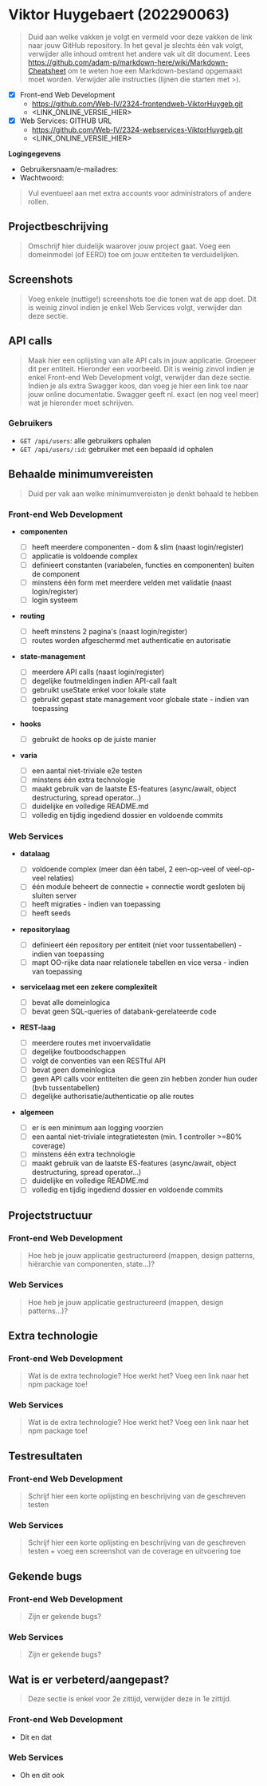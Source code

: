 # Viktor Huygebaert (202290063)

> Duid aan welke vakken je volgt en vermeld voor deze vakken de link naar jouw GitHub repository. In het geval je slechts één vak volgt, verwijder alle inhoud omtrent het andere vak uit dit document.
> Lees <https://github.com/adam-p/markdown-here/wiki/Markdown-Cheatsheet> om te weten hoe een Markdown-bestand opgemaakt moet worden.
> Verwijder alle instructies (lijnen die starten met >).

- [x] Front-end Web Development
  - https://github.com/Web-IV/2324-frontendweb-ViktorHuygeb.git
  - <LINK_ONLINE_VERSIE_HIER>
- [x] Web Services: GITHUB URL
  - https://github.com/Web-IV/2324-webservices-ViktorHuygeb.git
  - <LINK_ONLINE_VERSIE_HIER>

**Logingegevens**

- Gebruikersnaam/e-mailadres:
- Wachtwoord:

> Vul eventueel aan met extra accounts voor administrators of andere rollen.

## Projectbeschrijving

> Omschrijf hier duidelijk waarover jouw project gaat. Voeg een domeinmodel (of EERD) toe om jouw entiteiten te verduidelijken.

## Screenshots

> Voeg enkele (nuttige!) screenshots toe die tonen wat de app doet.
> Dit is weinig zinvol indien je enkel Web Services volgt, verwijder dan deze sectie.

## API calls

> Maak hier een oplijsting van alle API cals in jouw applicatie. Groepeer dit per entiteit. Hieronder een voorbeeld.
> Dit is weinig zinvol indien je enkel Front-end Web Development volgt, verwijder dan deze sectie.
> Indien je als extra Swagger koos, dan voeg je hier een link toe naar jouw online documentatie. Swagger geeft nl. exact (en nog veel meer) wat je hieronder moet schrijven.

### Gebruikers

- `GET /api/users`: alle gebruikers ophalen
- `GET /api/users/:id`: gebruiker met een bepaald id ophalen

## Behaalde minimumvereisten

> Duid per vak aan welke minimumvereisten je denkt behaald te hebben

### Front-end Web Development

- **componenten**

  - [ ] heeft meerdere componenten - dom & slim (naast login/register)
  - [ ] applicatie is voldoende complex
  - [ ] definieert constanten (variabelen, functies en componenten) buiten de component
  - [ ] minstens één form met meerdere velden met validatie (naast login/register)
  - [ ] login systeem
        <br />

- **routing**

  - [ ] heeft minstens 2 pagina's (naast login/register)
  - [ ] routes worden afgeschermd met authenticatie en autorisatie
        <br />

- **state-management**

  - [ ] meerdere API calls (naast login/register)
  - [ ] degelijke foutmeldingen indien API-call faalt
  - [ ] gebruikt useState enkel voor lokale state
  - [ ] gebruikt gepast state management voor globale state - indien van toepassing
        <br />

- **hooks**

  - [ ] gebruikt de hooks op de juiste manier
        <br />

- **varia**

  - [ ] een aantal niet-triviale e2e testen
  - [ ] minstens één extra technologie
  - [ ] maakt gebruik van de laatste ES-features (async/await, object destructuring, spread operator...)
  - [ ] duidelijke en volledige README.md
  - [ ] volledig en tijdig ingediend dossier en voldoende commits

### Web Services

- **datalaag**

  - [ ] voldoende complex (meer dan één tabel, 2 een-op-veel of veel-op-veel relaties)
  - [ ] één module beheert de connectie + connectie wordt gesloten bij sluiten server
  - [ ] heeft migraties - indien van toepassing
  - [ ] heeft seeds
        <br />

- **repositorylaag**

  - [ ] definieert één repository per entiteit (niet voor tussentabellen) - indien van toepassing
  - [ ] mapt OO-rijke data naar relationele tabellen en vice versa - indien van toepassing
        <br />

- **servicelaag met een zekere complexiteit**

  - [ ] bevat alle domeinlogica
  - [ ] bevat geen SQL-queries of databank-gerelateerde code
        <br />

- **REST-laag**

  - [ ] meerdere routes met invoervalidatie
  - [ ] degelijke foutboodschappen
  - [ ] volgt de conventies van een RESTful API
  - [ ] bevat geen domeinlogica
  - [ ] geen API calls voor entiteiten die geen zin hebben zonder hun ouder (bvb tussentabellen)
  - [ ] degelijke authorisatie/authenticatie op alle routes
        <br />

- **algemeen**

  - [ ] er is een minimum aan logging voorzien
  - [ ] een aantal niet-triviale integratietesten (min. 1 controller >=80% coverage)
  - [ ] minstens één extra technologie
  - [ ] maakt gebruik van de laatste ES-features (async/await, object destructuring, spread operator...)
  - [ ] duidelijke en volledige README.md
  - [ ] volledig en tijdig ingediend dossier en voldoende commits

## Projectstructuur

### Front-end Web Development

> Hoe heb je jouw applicatie gestructureerd (mappen, design patterns, hiërarchie van componenten, state...)?

### Web Services

> Hoe heb je jouw applicatie gestructureerd (mappen, design patterns...)?

## Extra technologie

### Front-end Web Development

> Wat is de extra technologie? Hoe werkt het? Voeg een link naar het npm package toe!

### Web Services

> Wat is de extra technologie? Hoe werkt het? Voeg een link naar het npm package toe!

## Testresultaten

### Front-end Web Development

> Schrijf hier een korte oplijsting en beschrijving van de geschreven testen

### Web Services

> Schrijf hier een korte oplijsting en beschrijving van de geschreven testen + voeg een screenshot van de coverage en uitvoering toe

## Gekende bugs

### Front-end Web Development

> Zijn er gekende bugs?

### Web Services

> Zijn er gekende bugs?

## Wat is er verbeterd/aangepast?

> Deze sectie is enkel voor 2e zittijd, verwijder deze in 1e zittijd.

### Front-end Web Development

- Dit en dat

### Web Services

- Oh en dit ook
